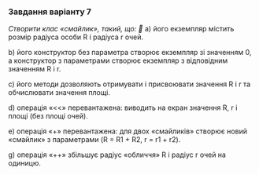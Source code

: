  ### **Завдання варіанту 7**
  _Створити клас «смайлик», такий, що: 🙂_
а) його екземпляр містить розмір радіуса особи R і радіуса r очей.

b) його конструктор без параметра створює екземпляр зі значенням 0, а 
конструктор з параметрами створює екземпляр з відповідним значенням 
R і r.

c) його методи дозволяють отримувати і присвоювати значення R і r та
обчислювати значення площі.

d) операція «<<» перевантажена: виводить на екран значення R, r і площі
(без площі очей).

e) операція «+» перевантажена: для двох «смайликів» створює новий 
«смайлик» з параметрами (R = R1 + R2, r = r1 + r2).

g) операція «++» збільшує радіус «обличчя» R і радіус r очей на одиницю. 